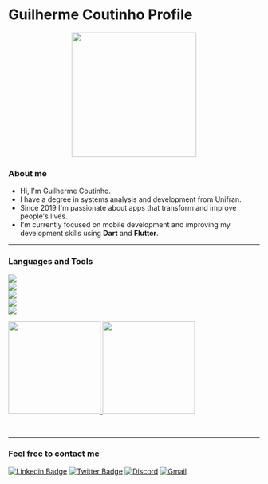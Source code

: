 # Guilherme Coutinho Profile

<p align="center">
<img height="250em" img src="https://user-images.githubusercontent.com/42876350/203445828-fb0f1da0-9fea-45b5-8743-d22da9c0129c.png">
</p>

### About me

- Hi, I'm Guilherme Coutinho.  
- I have a degree in systems analysis and development from Unifran.  
- Since 2019 I'm passionate about apps that transform and improve people's lives.  
- I'm currently focused on mobile development and improving my development skills using **Dart** and **Flutter**.  

---

### Languages and Tools

![](https://img.shields.io/badge/Framework-Flutter-informational?style=plastic=flat&logo=Flutter&logoColor=0095e6&color=FFA500)  
![](https://img.shields.io/badge/BackEnd-Firebase-informational?plastic=flat&logo=Firebase&color=FFA500)  
![](https://img.shields.io/badge/Database-SQLite-informational?style=plastic=flat&logo=SQLITE&logoColor=white&color=FFA500)  
![](https://img.shields.io/badge/Code-Dart-informational?style=plastic=flat&logo=Dart&logoColor=0095e6&color=FFA500)  
![](https://img.shields.io/badge/Code-Java-informational?style=plastic=flat&logo=android&logoColor=green&color=FFA500)

<a href="https://github.com/gcoutinho1">
<img height="185em" src="https://github-readme-stats.vercel.app/api?username=gcoutinho1&show_icons=true&line_height=27&count_private=true&hide=contribs&title_color=e3ab12&text_color=b8aeb1&icon_color=d62744&bg_color=00000000&theme=transparent#gh-dark-mode-only"/>
<img height="185em" src="https://github-readme-stats.vercel.app/api/top-langs/?username=gcoutinho1&layout=compact&title_color=e3ab12&bg_color=00000000&text_color=b8aeb1&langs_count=10&hide=html,C,CMake,Objective-C&theme=flag-india#gh-dark-mode-only"/>  
</a>

<p align="left">
<a href="https://github.com/gcoutinho1">
  <img height="16em" src="https://komarev.com/ghpvc/?username=gcoutinho1&style=plastic&color=FFA500&label=Views"/>
</a>
</p>

<!--                                       tags to switch the theme based on the user GitHub theme automatically
[![GitHub stats-Dark](https://github-readme-stats.vercel.app/api?username=gcoutinho1&show_icons=true&line_height=27&count_private=true&hide=contribs&title_color=ffffff&text_color=FFA500&icon_color=ffffff&bg_color=00000000&theme=transparent#gh-dark-mode-only)](https://github.com/gcoutinho1/gcoutinho1#gh-dark-mode-only)
[![GitHub stats-Light](https://github-readme-stats.vercel.app/api?username=gcoutinho1&show_icons=true&theme=flag-india#gh-light-mode-only)](https://github.com/gcoutinho1/gcoutinho1#gh-light-mode-only)
[![Languages stats-Dark](https://github-readme-stats.vercel.app/api/top-langs/?username=gcoutinho1&layout=compact&title_color=ffffff&bg_color=00000000&text_color=ffffff&langs_count=10&hide=html,C,CMake,Objective-C&theme=transparent#gh-dark-mode-only)](https://github.com/gcoutinho1/gcoutinho1#gh-dark-mode-only)
[![Languages stats-Light](https://github-readme-stats.vercel.app/api/top-langs/?username=gcoutinho1&layout=compact&langs_count=10&hide=html,C,CMake,Objective-C&theme=flag-india#gh-light-mode-only)](https://github.com/gcoutinho1/gcoutinho1#gh-light-mode-only)  -->  

---

### Feel free to contact me
[![Linkedin Badge](https://img.shields.io/badge/-LinkedIn-blue?style=square&logo=Linkedin&logoColor=white&link=https://www.linkedin.com/in/guilhermecoutinho1/)](https://www.linkedin.com/in/guilhermecoutinho1/) 
[![Twitter Badge](https://img.shields.io/badge/-Twitter-blue?style=square&logo=Twitter&logoColor=white&link=https://https://twitter.com/gcoutinho1/)](https://twitter.com/gcoutinho1/) 
[![Discord](https://img.shields.io/badge/Discord-%237289DA.svg?style=square&logo=discord&logoColor=white&link=https://discordapp.com/users/217152669591011330)](https://discordapp.com/users/217152669591011330) 
[![Gmail](https://img.shields.io/badge/Gmail-D14836?style=square&logo=gmail&logoColor=white&link=mailto:gcoutinho.dev@gmail.com)](mailto:gcoutinho.dev@gmail.com) 
<!--[![Steam](https://img.shields.io/badge/steam-%23000000.svg?style=square&logo=steam&logoColor=white&link=https://steamcommunity.com/id/guilhermel337/)](https://steamcommunity.com/id/guilhermel337/)-->




